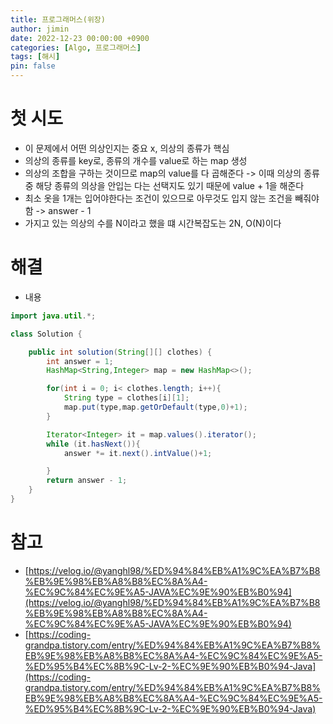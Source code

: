 ```yaml
---
title: 프로그래머스(위장)
author: jimin
date: 2022-12-23 00:00:00 +0900
categories: [Algo, 프로그래머스]
tags: [해시]
pin: false
---
```


# 첫 시도

 - 이 문제에서 어떤 의상인지는 중요 x, 의상의 종류가 핵심
 - 의상의 종류를 key로, 종류의 개수를 value로 하는 map 생성
 - 의상의 조합을 구하는 것이므로 map의 value를 다 곱해준다 -> 이때 의상의 종류 중 해당 종류의 의상을 안입는 다는 선택지도 있기 때문에 value + 1을 해준다
 - 최소 옷을 1개는 입어야한다는 조건이 있으므로 아무것도 입지 않는 조건을 빼줘야함 -> answer - 1 
 - 가지고 있는 의상의 수를 N이라고 했을 떄 시간복잡도는 2N, O(N)이다

# 해결

 - 내용

```java
import java.util.*;

class Solution {

    public int solution(String[][] clothes) {
        int answer = 1;
        HashMap<String,Integer> map = new HashMap<>();

        for(int i = 0; i< clothes.length; i++){
            String type = clothes[i][1];
            map.put(type,map.getOrDefault(type,0)+1);
        }

        Iterator<Integer> it = map.values().iterator();
        while (it.hasNext()){
            answer *= it.next().intValue()+1;

        }
        return answer - 1;
    }
}
```

# 참고

 - [https://velog.io/@yanghl98/%ED%94%84%EB%A1%9C%EA%B7%B8%EB%9E%98%EB%A8%B8%EC%8A%A4-%EC%9C%84%EC%9E%A5-JAVA%EC%9E%90%EB%B0%94](https://velog.io/@yanghl98/%ED%94%84%EB%A1%9C%EA%B7%B8%EB%9E%98%EB%A8%B8%EC%8A%A4-%EC%9C%84%EC%9E%A5-JAVA%EC%9E%90%EB%B0%94)
 - [https://coding-grandpa.tistory.com/entry/%ED%94%84%EB%A1%9C%EA%B7%B8%EB%9E%98%EB%A8%B8%EC%8A%A4-%EC%9C%84%EC%9E%A5-%ED%95%B4%EC%8B%9C-Lv-2-%EC%9E%90%EB%B0%94-Java](https://coding-grandpa.tistory.com/entry/%ED%94%84%EB%A1%9C%EA%B7%B8%EB%9E%98%EB%A8%B8%EC%8A%A4-%EC%9C%84%EC%9E%A5-%ED%95%B4%EC%8B%9C-Lv-2-%EC%9E%90%EB%B0%94-Java)